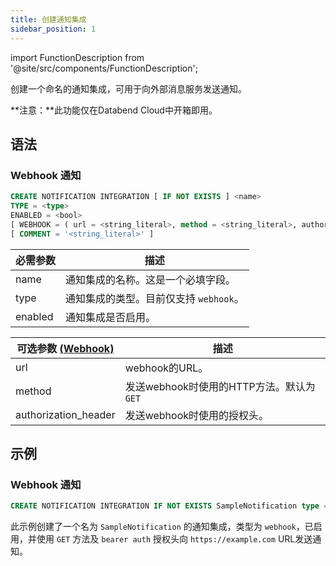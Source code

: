 ```yaml
---
title: 创建通知集成
sidebar_position: 1
---
```

import FunctionDescription from '@site/src/components/FunctionDescription';

<FunctionDescription description="引入或更新于：v1.2.371"/>

创建一个命名的通知集成，可用于向外部消息服务发送通知。

**注意：**此功能仅在Databend Cloud中开箱即用。

## 语法
### Webhook 通知

```sql
CREATE NOTIFICATION INTEGRATION [ IF NOT EXISTS ] <name>
TYPE = <type>
ENABLED = <bool>
[ WEBHOOK = ( url = <string_literal>, method = <string_literal>, authorization_header = <string_literal> ) ]
[ COMMENT = '<string_literal>' ]
```

| 必需参数 | 描述 |
|---------------------|-------------|
| name                | 通知集成的名称。这是一个必填字段。 |
| type                | 通知集成的类型。目前仅支持 `webhook`。 |
| enabled             | 通知集成是否启用。 |

| 可选参数 [(Webhook)](#webhook-notification) | 描述 |
|---------------------|-------------|
| url                 | webhook的URL。 |
| method              | 发送webhook时使用的HTTP方法。默认为 `GET`|
| authorization_header| 发送webhook时使用的授权头。 |

## 示例

### Webhook 通知

```sql
CREATE NOTIFICATION INTEGRATION IF NOT EXISTS SampleNotification type = webhook enabled = true webhook = (url = 'https://example.com', method = 'GET', authorization_header = 'bearer auth')
```

此示例创建了一个名为 `SampleNotification` 的通知集成，类型为 `webhook`，已启用，并使用 `GET` 方法及 `bearer auth` 授权头向 `https://example.com` URL发送通知。